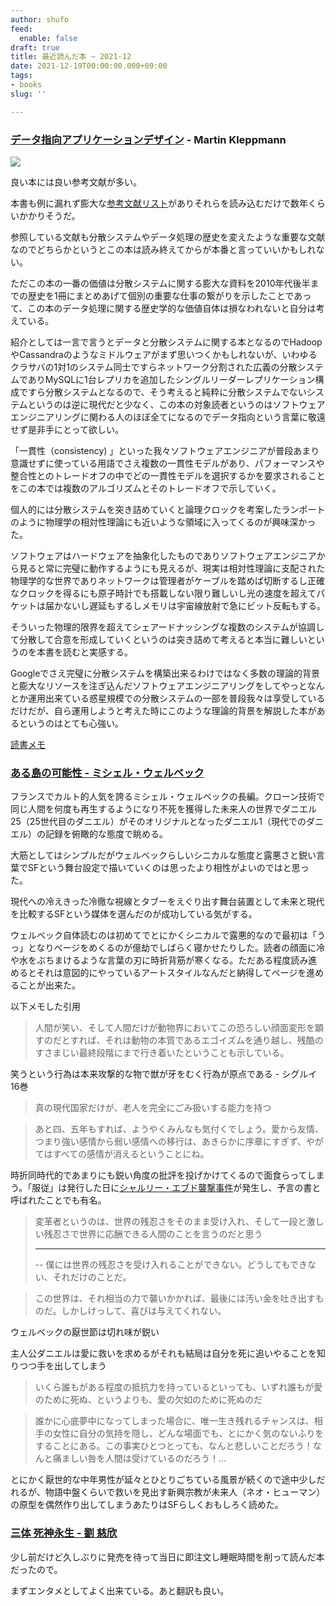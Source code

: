 ```yaml
---
author: shufo
feed:
  enable: false
draft: true
title: 最近読んだ本 ~ 2021-12
date: 2021-12-19T00:00:00.000+09:00
tags:
- books
slug: ''

---
```

### [データ指向アプリケーションデザイン](https://www.oreilly.co.jp/books/9784873118703/) - Martin Kleppmann

![](/assets/img/uploads/2021-12-18-719cymsj8el-1.jpg)

良い本には良い参考文献が多い。

本書も例に漏れず膨大な[参考文献リスト](https://github.com/ept/ddia-references)がありそれらを読み込むだけで数年くらいかかりそうだ。

参照している文献も分散システムやデータ処理の歴史を変えたような重要な文献なのでどちらかというとこの本は読み終えてからが本番と言っていいかもしれない。

ただこの本の一番の価値は分散システムに関する膨大な資料を2010年代後半までの歴史を1冊にまとめあげて個別の重要な仕事の繋がりを示したことであって、この本のデータ処理に関する歴史学的な価値自体は損なわれないと自分は考えている。

紹介としては一言で言うとデータと分散システムに関する本となるのでHadoopやCassandraのようなミドルウェアがまず思いつくかもしれないが、いわゆるクラサバの1対1のシステム同士ですらネットワーク分割された広義の分散システムでありMySQLに1台レプリカを追加したシングルリーダーレプリケーション構成ですら分散システムとなるので、そう考えると純粋に分散システムでないシステムというのは逆に現代だと少なく、この本の対象読者というのはソフトウェアエンジニアリングに関わる人のほぼ全てになるのでデータ指向という言葉に敬遠せず是非手にとって欲しい。

「一貫性（consistency) 」といった我々ソフトウェアエンジニアが普段あまり意識せずに使っている用語でさえ複数の一貫性モデルがあり、パフォーマンスや整合性とのトレードオフの中でどの一貫性モデルを選択するかを要求されることをこの本では複数のアルゴリズムとそのトレードオフで示していく。

個人的には分散システムを突き詰めていくと論理クロックを考案したランポートのように物理学の相対性理論にも近いような領域に入ってくるのが興味深かった。

ソフトウェアはハードウェアを抽象化したものでありソフトウェアエンジニアから見ると常に完璧に動作するようにも見えるが、現実は相対性理論に支配された物理学的な世界でありネットワークは管理者がケーブルを踏めば切断するし正確なクロックを得るにも原子時計でも搭載しない限り難しいし光の速度を超えてパケットは届かないし遅延もするしメモリは宇宙線放射で急にビット反転もする。

そういった物理的限界を超えてシェアードナッシングな複数のシステムが協調して分散して合意を形成していくというのは突き詰めて考えると本当に難しいというのを本書を読むと実感する。

Googleでさえ完璧に分散システムを構築出来るわけではなく多数の理論的背景と膨大なリソースを注ぎ込んだソフトウェアエンジニアリングをしてやっとなんとか運用出来ている惑星規模での分散システムの一部を普段我々は享受しているだけだが、自ら運用しようと考えた時にこのような理論的背景を解説した本があるというのはとても心強い。

[読書メモ](https://scrapbox.io/shufo/%E3%83%87%E3%83%BC%E3%82%BF%E5%BF%97%E5%90%91%E3%82%A2%E3%83%97%E3%83%AA%E3%82%B1%E3%83%BC%E3%82%B7%E3%83%A7%E3%83%B3%E3%83%87%E3%82%B6%E3%82%A4%E3%83%B3%E8%AA%AD%E6%9B%B8%E3%83%A1%E3%83%A2)

### [ある島の可能性 - ミシェル・ウェルベック](https://www.amazon.co.jp/dp/4309464173/)

フランスでカルト的人気を誇るミシェル・ウェルベックの長編。クローン技術で同じ人間を何度も再生するようになり不死を獲得した未来人の世界でダニエル25（25世代目のダニエル）がそのオリジナルとなったダニエル1（現代でのダニエル）の記録を俯瞰的な態度で眺める。

大筋としてはシンプルだがウェルベックらしいシニカルな態度と露悪さと鋭い言葉でSFという舞台設定で描いていくのは思ったより相性がよいのではと思った。

現代への冷えきった冷徹な視線とタブーをえぐり出す舞台装置として未来と現代を比較するSFという媒体を選んだのが成功している気がする。

ウェルベック自体読むのは初めてでとにかくシニカルで露悪的なので最初は「うっ」となりページをめくるのが億劫でしばらく寝かせたりした。読者の顔面に冷や水をぶちまけるような言葉の刃に時折背筋が寒くなる。ただある程度読み進めるとそれは意図的にやっているアートスタイルなんだと納得してページを進めることが出来た。

以下メモした引用

> 人間が笑い、そして人間だけが動物界においてこの恐ろしい顔面変形を顕すのだとすれば、それは動物の本質であるエゴイズムを通り越し、残酷のすさまじい最終段階にまで行き着いたということも示している。

笑うという行為は本来攻撃的な物で獣が牙をむく行為が原点である - シグルイ 16巻

> 真の現代国家だけが、老人を完全にごみ扱いする能力を持つ

> あと四、五年もすれば、ようやくみんなも気付くでしょう。愛から友情、つまり強い感情から弱い感情への移行は、あきらかに序章にすぎず、やがてはすべての感情が消えるということにね。

時折同時代的であまりにも鋭い角度の批評を投げかけてくるので面食らってしまう。「服従」は発行した日に[シャルリー・エブド襲撃事件](https://ja.wikipedia.org/wiki/%E3%82%B7%E3%83%A3%E3%83%AB%E3%83%AA%E3%83%BC%E3%83%BB%E3%82%A8%E3%83%96%E3%83%89%E8%A5%B2%E6%92%83%E4%BA%8B%E4%BB%B6)が発生し、予言の書と呼ばれたことでも有名。

> 変革者というのは、世界の残忍さをそのまま受け入れ、そして一段と激しい残忍さで世界に応酬できる人間のことを言うのだと思う
>
> ***
>
> \-- 僕には世界の残忍さを受け入れることができない。どうしてもできない、それだけのことだ。

> この世界は、それ相当の力で襲いかかれば、最後には汚い金を吐き出すものだ。しかしけっして、喜びは与えてくれない。

ウェルベックの厭世節は切れ味が鋭い

主人公ダニエルは愛に救いを求めるがそれも結局は自分を死に追いやることを知りつつ手を出してしまう

> いくら誰もがある程度の抵抗力を持っているといっても、いずれ誰もが愛のために死ぬ、というよりも、愛の欠如のために死ぬのだ

> 誰かに心底夢中になってしまった場合に、唯一生き残れるチャンスは、相手の女性に自分の気持を隠し、どんな場面でも、とにかく気のないふりをすることにある。この事実ひとつとっても、なんと悲しいことだろう！なんと痛ましい咎を人間は受けているのだろう！…

とにかく厭世的な中年男性が延々とひとりごちている風景が続くので途中少しだれるが、物語中盤くらいで救いを見出す新興宗教が未来人（ネオ・ヒューマン）の原型を偶然作り出してしまうあたりはSFらしくおもしろく読めた。

### [三体 死神永生 - 劉 慈欣](https://www.amazon.co.jp/%E4%B8%89%E4%BD%93III-%E6%AD%BB%E7%A5%9E%E6%B0%B8%E7%94%9F-%E4%B8%8A-%E5%8A%89-%E6%85%88%E6%AC%A3/dp/4152100206)

少し前だけど久しぶりに発売を待って当日に即注文し睡眠時間を削って読んだ本だったので。

まずエンタメとしてよく出来ている。あと翻訳も良い。